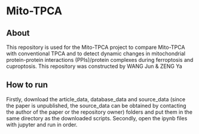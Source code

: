 # Mito-TPCA
## About
This repository is used for the Mito-TPCA project to compare Mito-TPCA with conventional TPCA and to detect dynamic changes in mitochondrial protein-protein interactions (PPIs)/protein complexes during ferroptosis and cuproptosis.
This repository was constructed by WANG Jun & ZENG Ya

## How to run
Firstly, download the article_data, database_data and source_data (since the paper is unpublished, the source_data can be obtained by contacting the author of the paper or the repository owner) folders and put them in the same directory as the downloaded scripts.
Secondly, open the ipynb files with jupyter and run in order.

